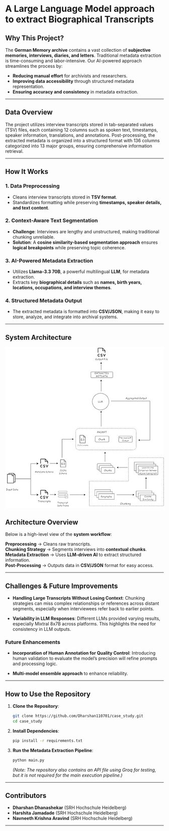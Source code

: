 # A Large Language Model approach to extract Biographical Transcripts 

## **Why This Project?**
The **German Memory archive** contains a vast collection of **subjective memories, interviews, diaries, and letters**.
 Traditional metadata extraction is time-consuming and labor-intensive. Our AI-powered approach streamlines the process by:
- **Reducing manual effort** for archivists and researchers.
- **Improving data accessibility** through structured metadata representation.
- **Ensuring accuracy and consistency** in metadata extraction.

---

## **Data Overview**  
The project utilizes interview transcripts stored in tab-separated values (TSV) files, each containing 12 columns such as spoken text, timestamps, speaker information, translations, and annotations. Post-processing, the extracted metadata is organized into a structured format with 136 columns categorized into 13 major groups, ensuring comprehensive information retrieval.

---

## **How It Works**
### **1. Data Preprocessing**
- Cleans interview transcripts stored in **TSV format**.
- Standardizes formatting while preserving **timestamps, speaker details, and text content**.

### **2. Context-Aware Text Segmentation**
- **Challenge**: Interviews are lengthy and unstructured, making traditional chunking unreliable.
- **Solution**: A **cosine similarity-based segmentation approach** ensures **logical breakpoints** while preserving topic coherence.

### **3. AI-Powered Metadata Extraction**
- Utilizes **Llama-3.3 70B**, a powerful multilingual **LLM**, for metadata extraction.
- Extracts key **biographical details** such as **names, birth years, locations, occupations, and interview themes**.

### **4. Structured Metadata Output**
- The extracted metadata is formatted into **CSV/JSON**, making it easy to store, analyze, and integrate into archival systems.

---

## **System Architecture**  
![System Architecture](image__1_edge.png)

## **Architecture Overview**
Below is a high-level view of the **system workflow**:

**Preprocessing** → Cleans raw transcripts.  
**Chunking Strategy** → Segments interviews into **contextual chunks**.  
**Metadata Extraction** → Uses **LLM-driven AI** to extract structured information.  
**Post-Processing** → Outputs data in **CSV/JSON** format for easy access.

---

## **Challenges & Future Improvements**

- **Handling Large Transcripts Without Losing Context**: Chunking strategies can miss complex relationships or references across distant segments, especially when interviewees refer back to earlier points.

- **Variability in LLM Responses**: Different LLMs provided varying results, especially Mixtral 8x7B across platforms. This highlights the need for consistency in LLM outputs.

### **Future Enhancements**
- **Incorporation of Human Annotation for Quality Control**: Introducing human validation to evaluate the model’s precision will refine prompts and processing logic.

- **Multi-model ensemble approach** to enhance reliability.

---

## **How to Use the Repository**
1. **Clone the Repository**:
   ```bash
   git clone https://github.com/Dharshan110701/case_study.git
   cd case_study
   ```

2. **Install Dependencies**:
   ```bash
   pip install -r requirements.txt
   ```

3. **Run the Metadata Extraction Pipeline**:
   ```bash
   python main.py
   ```
   *(Note: The repository also contains an API file using Groq for testing, but it is not required for the main execution pipeline.)*

---

## **Contributors**
- **Dharshan Dhanashekar** (SRH Hochschule Heidelberg)  
- **Harshita Jamadade** (SRH Hochschule Heidelberg)  
- **Navneeth Krishna Aravind** (SRH Hochschule Heidelberg)  

---
